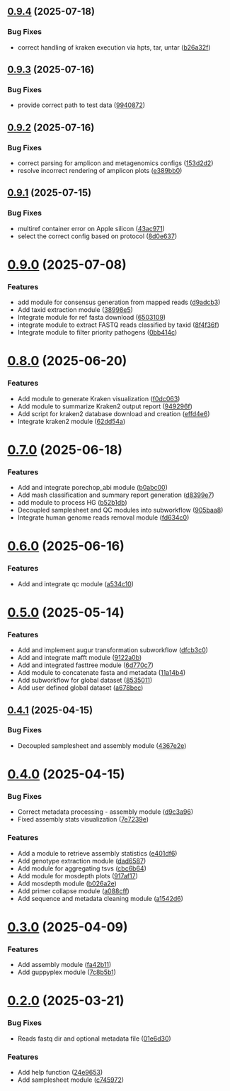 ## [0.9.4](https://github.com/kwtrp-peo/viralphyl/compare/v0.9.3...v0.9.4) (2025-07-18)


### Bug Fixes

* correct handling of kraken execution via hpts, tar, untar ([b26a32f](https://github.com/kwtrp-peo/viralphyl/commit/b26a32ff40b64b3456f7040e19e15f900a71aacf))

## [0.9.3](https://github.com/kwtrp-peo/viralphyl/compare/v0.9.2...v0.9.3) (2025-07-16)


### Bug Fixes

* provide correct path to test data ([9940872](https://github.com/kwtrp-peo/viralphyl/commit/9940872885f7c2898ab55e56801bb32979ce278c))

## [0.9.2](https://github.com/kwtrp-peo/viralphyl/compare/v0.9.1...v0.9.2) (2025-07-16)


### Bug Fixes

* correct parsing for amplicon and metagenomics configs ([153d2d2](https://github.com/kwtrp-peo/viralphyl/commit/153d2d2d38bab5ace45eb352d45ee554532f7536))
* resolve incorrect rendering of amplicon plots ([e389bb0](https://github.com/kwtrp-peo/viralphyl/commit/e389bb0d3578ff66f9cb57f09729b05c86082924))

## [0.9.1](https://github.com/kwtrp-peo/viralphyl/compare/v0.9.0...v0.9.1) (2025-07-15)


### Bug Fixes

* multiref container error on Apple silicon ([43ac971](https://github.com/kwtrp-peo/viralphyl/commit/43ac971a2908cd3d1075ca94d6801f665d55426b))
* select the correct config based on protocol ([8d0e637](https://github.com/kwtrp-peo/viralphyl/commit/8d0e63739f356c0cf15124e3eb8dc8fe9b534e9a))

# [0.9.0](https://github.com/kwtrp-peo/viralphyl/compare/v0.8.0...v0.9.0) (2025-07-08)


### Features

* add module for consensus generation from mapped reads ([d9adcb3](https://github.com/kwtrp-peo/viralphyl/commit/d9adcb3111b752751b135e375fcaa6c135a79a9f))
* Add taxid extraction module ([38998e5](https://github.com/kwtrp-peo/viralphyl/commit/38998e515161261cd33dce683031fbb79d1e06b1))
* Integrate module for ref fasta download ([6503109](https://github.com/kwtrp-peo/viralphyl/commit/6503109b2eec88f361cb94ad417741f138db4de3))
* integrate module to extract FASTQ reads classified by taxid ([8f4f36f](https://github.com/kwtrp-peo/viralphyl/commit/8f4f36feb816d76d4be852c0ff63baa406b2a82b))
* Integrate module to filter priority pathogens ([0bb414c](https://github.com/kwtrp-peo/viralphyl/commit/0bb414c2d06ca2f8620252239f923ff10e43b194))

# [0.8.0](https://github.com/kwtrp-peo/viralphyl/compare/v0.7.0...v0.8.0) (2025-06-20)


### Features

* Add module to generate Kraken visualization ([f0dc063](https://github.com/kwtrp-peo/viralphyl/commit/f0dc063df46e0f1c49c76c0c7a55fa181fd17aa0))
* Add module to summarize Kraken2 output report ([949296f](https://github.com/kwtrp-peo/viralphyl/commit/949296f68767634efe719c3f02b091acb62cacde))
* Add script for kraken2 database download and creation ([effd4e6](https://github.com/kwtrp-peo/viralphyl/commit/effd4e628832e9c4a94625a7c18f534ec582f536))
* Integrate kraken2 module ([62dd54a](https://github.com/kwtrp-peo/viralphyl/commit/62dd54af9a5ac36e6db2c8a43fb9486a406a4704))

# [0.7.0](https://github.com/kwtrp-peo/viralphyl/compare/v0.6.0...v0.7.0) (2025-06-18)


### Features

* Add and integrate porechop_abi module ([b0abc00](https://github.com/kwtrp-peo/viralphyl/commit/b0abc007904f7e2e72ce48a850cb9bc5ea26add9))
* Add mash classification and summary report generation ([d8399e7](https://github.com/kwtrp-peo/viralphyl/commit/d8399e7bdf37a46378ade2722c4873cb457b12a4))
* add module to process HG ([b52b1db](https://github.com/kwtrp-peo/viralphyl/commit/b52b1db8be8d9f5afdcf7cff6d42a660d304e6e5))
* Decoupled samplesheet and QC modules into subworkflow ([905baa8](https://github.com/kwtrp-peo/viralphyl/commit/905baa855747f93a0384de81854ec38ae6e353d3))
* Integrate human genome reads removal module ([fd634c0](https://github.com/kwtrp-peo/viralphyl/commit/fd634c081f846ff1a234fa3b03ce9e99164b1d1e))

# [0.6.0](https://github.com/kwtrp-peo/viralphyl/compare/v0.5.0...v0.6.0) (2025-06-16)


### Features

* Add and integrate qc module ([a534c10](https://github.com/kwtrp-peo/viralphyl/commit/a534c105814df192702c392defc3abe988c23d0c))

# [0.5.0](https://github.com/kwtrp-peo/viralphyl/compare/v0.4.1...v0.5.0) (2025-05-14)


### Features

* Add and implement augur transformation subworkflow ([dfcb3c0](https://github.com/kwtrp-peo/viralphyl/commit/dfcb3c0b916d82a79d67c9821383c83abdfaae7e))
* Add and integrate mafft module ([9122a0b](https://github.com/kwtrp-peo/viralphyl/commit/9122a0b2b144febb708214fdf0a1287ae3f715e4))
* Add and integrated fasttree module ([6d770c7](https://github.com/kwtrp-peo/viralphyl/commit/6d770c7c77c70e63424d8be90ca3138ab1461653))
* Add module to concatenate fasta and metadata ([11a14b4](https://github.com/kwtrp-peo/viralphyl/commit/11a14b42e244b142076a6ea77a7e7cf79ca061bf))
* Add subworkflow for global dataset ([8535011](https://github.com/kwtrp-peo/viralphyl/commit/8535011eb395c27e0c9874cca22936ffee49ff96))
* Add user defined global dataset ([a678bec](https://github.com/kwtrp-peo/viralphyl/commit/a678bec7a64c59f2f37da42b756866ea13bcd88d))

## [0.4.1](https://github.com/kwtrp-peo/viralphyl/compare/v0.4.0...v0.4.1) (2025-04-15)


### Bug Fixes

* Decoupled samplesheet and assembly module ([4367e2e](https://github.com/kwtrp-peo/viralphyl/commit/4367e2e335b3a7fe92ff805b94b5b366efe030ac))

# [0.4.0](https://github.com/kwtrp-peo/viralphyl/compare/v0.3.0...v0.4.0) (2025-04-15)


### Bug Fixes

* Correct metadata processing - assembly module ([d9c3a96](https://github.com/kwtrp-peo/viralphyl/commit/d9c3a96a53a109e9925236dfeaccf7ae9070922a))
* Fixed assembly stats visualization ([7e7239e](https://github.com/kwtrp-peo/viralphyl/commit/7e7239e9f5e58e846413f910bfbc2c4e240875e2))


### Features

* Add a module to retrieve assembly statistics ([e401df6](https://github.com/kwtrp-peo/viralphyl/commit/e401df6844a49c987cc0d5510394c7da285f668f))
* Add genotype extraction module ([dad6587](https://github.com/kwtrp-peo/viralphyl/commit/dad6587446d0251bb1951416b7fcfb9d9980141a))
* Add module for aggregating tsvs ([cbc6b64](https://github.com/kwtrp-peo/viralphyl/commit/cbc6b64f5df50f8a4c2cd211643faca0ba5f773f))
* Add module for mosdepth plots ([917af17](https://github.com/kwtrp-peo/viralphyl/commit/917af17ec54ff8f8108d82a38ca45e6b075909fb))
* Add mosdepth module ([b026a2e](https://github.com/kwtrp-peo/viralphyl/commit/b026a2e162589eec4889d03b133dfabd954f56a7))
* Add primer collapse module ([a088cff](https://github.com/kwtrp-peo/viralphyl/commit/a088cff2399a6f5d5a74db18e58c4ea23bd842b4))
* Add sequence and metadata cleaning module ([a1542d6](https://github.com/kwtrp-peo/viralphyl/commit/a1542d623ed298c2472e475b7facb7aa3ddcef40))

# [0.3.0](https://github.com/kwtrp-peo/viralphyl/compare/v0.2.0...v0.3.0) (2025-04-09)


### Features

* Add assembly module ([fa42b11](https://github.com/kwtrp-peo/viralphyl/commit/fa42b11365ac56417ad56ab0ae8438440478fe04))
* Add guppyplex module ([7c8b5b1](https://github.com/kwtrp-peo/viralphyl/commit/7c8b5b1604e5969bafa9f936291605a7ea140aa4))

# [0.2.0](https://github.com/kwtrp-peo/viralphyl/compare/v0.1.0...v0.2.0) (2025-03-21)


### Bug Fixes

* Reads fastq dir and optional metadata file ([01e6d30](https://github.com/kwtrp-peo/viralphyl/commit/01e6d30e201016d46956bcc5ac9e90a4f2198329))


### Features

* Add help function ([24e9653](https://github.com/kwtrp-peo/viralphyl/commit/24e9653cac5dde72dedd2b6259e6ef9bbe9a6562))
* Add samplesheet module ([c745972](https://github.com/kwtrp-peo/viralphyl/commit/c745972cb81664dba1290a5c16cf9d2fb9836199))
